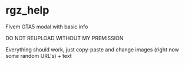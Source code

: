 # rgz_help
Fivem GTA5 modal with basic info

DO NOT REUPLOAD WITHOUT MY PREMISSION

Everything should work, just copy-paste and change images (right now some random URL's) + text
